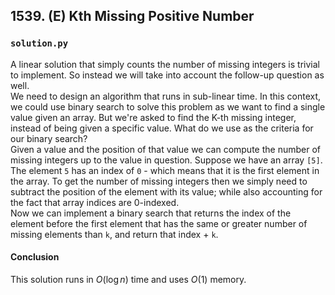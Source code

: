 ## 1539. (E) Kth Missing Positive Number

### `solution.py`
A linear solution that simply counts the number of missing integers is trivial to implement. So instead we will take into account the follow-up question as well.  
We need to design an algorithm that runs in sub-linear time. In this context, we could use binary search to solve this problem as we want to find a single value given an array. But we're asked to find the K-th missing integer, instead of being given a specific value. What do we use as the criteria for our binary search?  
Given a value and the position of that value we can compute the number of missing integers up to the value in question. Suppose we have an array `[5]`. The element `5` has an index of `0` - which means that it is the first element in the array. To get the number of missing integers then we simply need to subtract the position of the element with its value; while also accounting for the fact that array indices are 0-indexed.  
Now we can implement a binary search that returns the index of the element before the first element that has the same or greater number of missing elements than `k`, and return that index + `k`.  
  
#### Conclusion
This solution runs in $O(\log n)$ time and uses $O(1)$ memory.  
  

